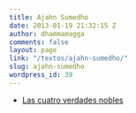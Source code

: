 ```yaml
---
title: Ajahn Sumedho
date: 2013-01-19 21:32:15 Z
author: dhammamagga
comments: false
layout: page
link: "/textos/ajahn-sumedho/"
slug: ajahn-sumedho
wordpress_id: 39
---
```


  * [Las cuatro verdades nobles](/textos/ajahn-sumedho/las-cuatro-verdades-nobles/)


